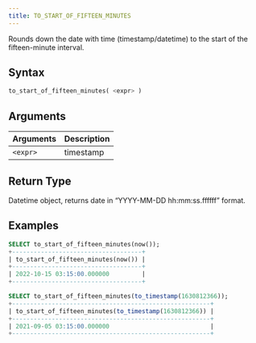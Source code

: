 ```yaml
---
title: TO_START_OF_FIFTEEN_MINUTES
---
```


Rounds down the date with time (timestamp/datetime) to the start of the fifteen-minute interval.
## Syntax

```sql
to_start_of_fifteen_minutes( <expr> )
```

## Arguments

| Arguments   | Description |
| ----------- | ----------- |
| `<expr>` | timestamp |

## Return Type

Datetime object, returns date in “YYYY-MM-DD hh:mm:ss.ffffff” format.

## Examples

```sql
SELECT to_start_of_fifteen_minutes(now());
+------------------------------------+
| to_start_of_fifteen_minutes(now()) |
+------------------------------------+
| 2022-10-15 03:15:00.000000         |
+------------------------------------+

SELECT to_start_of_fifteen_minutes(to_timestamp(1630812366));
+-------------------------------------------------------+
| to_start_of_fifteen_minutes(to_timestamp(1630812366)) |
+-------------------------------------------------------+
| 2021-09-05 03:15:00.000000                            |
+-------------------------------------------------------+
```
